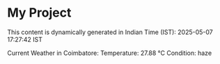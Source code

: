 # My Project

This content is dynamically generated in Indian Time (IST): 2025-05-07 17:27:42 IST


Current Weather in Coimbatore:
Temperature: 27.88 °C
Condition: haze
